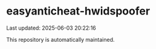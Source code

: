 # easyanticheat-hwidspoofer

Last updated: 2025-06-03 20:22:16

This repository is automatically maintained.
